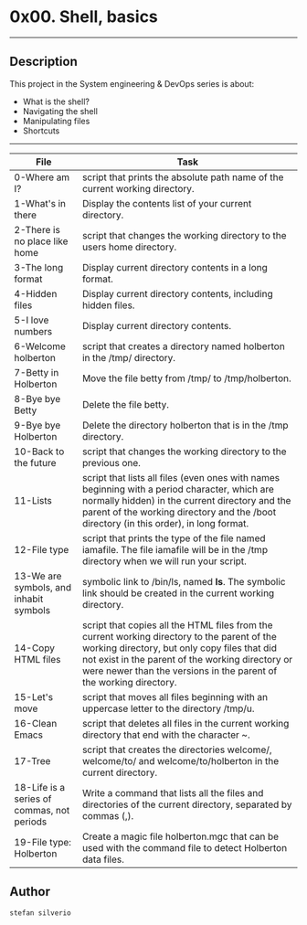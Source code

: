 # 0x00. Shell, basics 
---
## Description

This project in the System engineering & DevOps series is about:
* What is the shell?
* Navigating the shell
* Manipulating files
* Shortcuts

---
File|Task
---|---
0-Where am I? | script that prints the absolute path name of the current working directory.
1-What's in there | Display the contents list of your current directory.
2-There is no place like home | script that changes the working directory to the users home directory.
3-The long format | Display current directory contents in a long format.
4-Hidden files | Display current directory contents, including hidden files.
5-I love numbers | Display current directory contents.
6-Welcome holberton | script that creates a directory named holberton in the /tmp/ directory.
7-Betty in Holberton | Move the file betty from /tmp/ to /tmp/holberton.
8-Bye bye Betty | Delete the file betty.
9-Bye bye Holberton | Delete the directory holberton that is in the /tmp directory.
10-Back to the future | script that changes the working directory to the previous one.
11-Lists | script that lists all files (even ones with names beginning with a period character, which are normally hidden) in the current directory and the parent of the working directory and the /boot directory (in this order), in long format.
12-File type | script that prints the type of the file named iamafile. The file iamafile will be in the /tmp directory when we will run your script. 
13-We are symbols, and inhabit symbols | symbolic link to /bin/ls, named __ls__. The symbolic link should be created in the current working directory.
14-Copy HTML files | script that copies all the HTML files from the current working directory to the parent of the working directory, but only copy files that did not exist in the parent of the working directory or were newer than the versions in the parent of the working directory.
15-Let's move | script that moves all files beginning with an uppercase letter to the directory /tmp/u.
16-Clean Emacs | script that deletes all files in the current working directory that end with the character ~.
17-Tree | script that creates the directories welcome/, welcome/to/ and welcome/to/holberton in the current directory.
18-Life is a series of commas, not periods | Write a command that lists all the files and directories of the current directory, separated by commas (,).
19-File type: Holberton | Create a magic file holberton.mgc that can be used with the command file to detect Holberton data files.

## Author
`stefan silverio`

